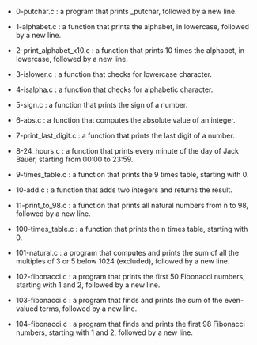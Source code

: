 * 0-putchar.c : a program that prints _putchar, followed by a new line.

* 1-alphabet.c : a function that prints the alphabet, in lowercase, followed by a new line.

* 2-print_alphabet_x10.c : a function that prints 10 times the alphabet, in lowercase, followed by a new line.
 
* 3-islower.c : a function that checks for lowercase character.
 
* 4-isalpha.c : a function that checks for alphabetic character.

* 5-sign.c : a function that prints the sign of a number.
 
* 6-abs.c : a function that computes the absolute value of an integer.

* 7-print_last_digit.c : a function that prints the last digit of a number.

* 8-24_hours.c : a function that prints every minute of the day of Jack Bauer, starting from 00:00 to 23:59.
 
* 9-times_table.c : a function that prints the 9 times table, starting with 0.

* 10-add.c : a function that adds two integers and returns the result.

* 11-print_to_98.c : a function that prints all natural numbers from n to 98, followed by a new line.

* 100-times_table.c : a function that prints the n times table, starting with 0.
 
* 101-natural.c : a program that computes and prints the sum of all the multiples of 3 or 5 below 1024 (excluded), followed by a new line.

* 102-fibonacci.c : a program that prints the first 50 Fibonacci numbers, starting with 1 and 2, followed by a new line.



* 103-fibonacci.c : a program that finds and prints the sum of the even-valued terms, followed by a new line.

* 104-fibonacci.c : a program that finds and prints the first 98 Fibonacci numbers, starting with 1 and 2, followed by a new line.